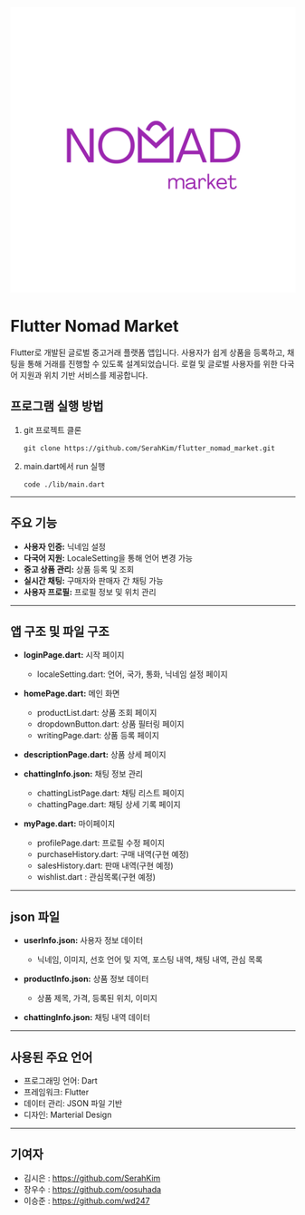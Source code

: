 ![Nomad Market 로고](assets/images/logo_images/nomadmarketlogo4_3.png)

# Flutter Nomad Market

Flutter로 개발된 글로벌 중고거래 플랫폼 앱입니다. 사용자가 쉽게 상품을 등록하고, 채팅을 통해 거래를 진행할 수 있도록 설계되었습니다. 로컬 및 글로벌 사용자를 위한 다국어 지원과 위치 기반 서비스를 제공합니다.

## 프로그램 실행 방법

1. git 프로젝트 클론

   ```
   git clone https://github.com/SerahKim/flutter_nomad_market.git
   ```

2. main.dart에서 run 실행
   ```
   code ./lib/main.dart
   ```

---

## 주요 기능

- **사용자 인증:** 닉네임 설정
- **다국어 지원:** LocaleSetting을 통해 언어 변경 가능
- **중고 상품 관리:** 상품 등록 및 조회
- **실시간 채팅:** 구매자와 판매자 간 채팅 가능
- **사용자 프로필:** 프로필 정보 및 위치 관리

---

## 앱 구조 및 파일 구조

- **loginPage.dart:** 시작 페이지

  - localeSetting.dart: 언어, 국가, 통화, 닉네임 설정 페이지

- **homePage.dart:** 메인 화면

  - productList.dart: 상품 조회 페이지
  - dropdownButton.dart: 상품 필터링 페이지
  - writingPage.dart: 상품 등록 페이지

- **descriptionPage.dart:** 상품 상세 페이지

- **chattingInfo.json:** 채팅 정보 관리

  - chattingListPage.dart: 채팅 리스트 페이지
  - chattingPage.dart: 채팅 상세 기록 페이지

- **myPage.dart:** 마이페이지
  - profilePage.dart: 프로필 수정 페이지
  - purchaseHistory.dart: 구매 내역(구현 예정)
  - salesHistory.dart: 판매 내역(구현 예정)
  - wishlist.dart : 관심목록(구현 예정)

---

## json 파일

- **userInfo.json:** 사용자 정보 데이터

  - 닉네임, 이미지, 선호 언어 및 지역, 포스팅 내역, 채팅 내역, 관심 목록

- **productInfo.json:** 상품 정보 데이터

  - 상품 제목, 가격, 등록된 위치, 이미지

- **chattingInfo.json:** 채팅 내역 데이터

---

## 사용된 주요 언어

- 프로그래밍 언어: Dart
- 프레임워크: Flutter
- 데이터 관리: JSON 파일 기반
- 디자인: Marterial Design

---

## 기여자

- 김시은 : https://github.com/SerahKim
- 장우수 : https://github.com/oosuhada
- 이승준 : https://github.com/wd247
